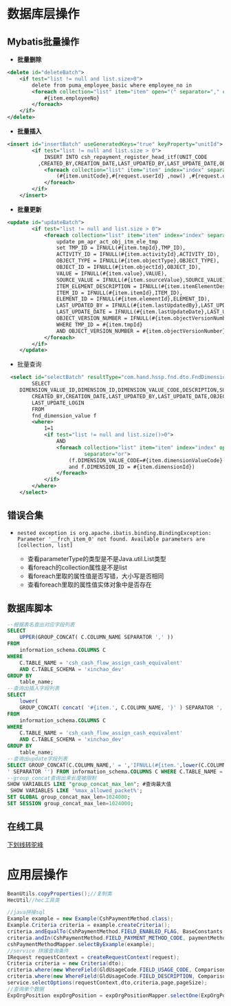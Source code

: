 # 数据库层操作

## Mybatis批量操作

- **批量删除**

```XML
<delete id="deleteBatch">
    <if test="list != null and list.size>0">
        delete from puma_employee_basic where employee_no in
        <foreach collection="list" item="item" open="(" separator="," close=")">
            #{item.employeeNo}
        </foreach>
    </if>
</delete>
```

- **批量插入**

```xml
<insert id="insertBatch" useGeneratedKeys="true" keyProperty="unitId">
        <if test="list != null and list.size > 0">
            INSERT INTO csh_repayment_register_head_itf(UNIT_CODE
          ,CREATED_BY,CREATION_DATE,LAST_UPDATED_BY,LAST_UPDATE_DATE,OBJECT_VERSION_NUMBER,REQUEST_ID,PROGRAM_ID,LAST_UPDATE_LOGIN) VALUES
            <foreach collection="list" item="item" index="index" separator=",">
                (#{item.unitCode},#{request.userId} ,now() ,#{request.userId},now() ,1 ,null ,null ,#{request.userId})
            </foreach>
        </if>
    </insert>
```

- **批量更新**

```xml
<update id="updateBatch">
        <if test="list != null and list.size > 0">
            <foreach collection="list" item="item" index="index" separator=";">
                update pm_apr_act_obj_itm_ele_tmp
                set TMP_ID = IFNULL(#{item.tmpId},TMP_ID),
                ACTIVITY_ID = IFNULL(#{item.activityId},ACTIVITY_ID),
                OBJECT_TYPE = IFNULL(#{item.objectType},OBJECT_TYPE),
                OBJECT_ID = IFNULL(#{item.objectId},OBJECT_ID),
                VALUE = IFNULL(#{item.value},VALUE),
                SOURCE_VALUE = IFNULL(#{item.sourceValue},SOURCE_VALUE),
                ITEM_ELEMENT_DESCRIPTION = IFNULL(#{item.itemElementDescription},ITEM_ELEMENT_DESCRIPTION),
                ITEM_ID = IFNULL(#{item.itemId},ITEM_ID),
                ELEMENT_ID = IFNULL(#{item.elementId},ELEMENT_ID),
                LAST_UPDATED_BY = IFNULL(#{item.lastUpdatedBy},LAST_UPDATED_BY),
                LAST_UPDATE_DATE = IFNULL(#{item.lastUpdateDate},LAST_UPDATE_DATE),
                OBJECT_VERSION_NUMBER = IFNULL(#{item.objectVersionNumber},OBJECT_VERSION_NUMBER) +1,
                WHERE TMP_ID = #{item.tmpId}
                AND OBJECT_VERSION_NUMBER = #{item.objectVersionNumber}
            </foreach>
        </if>
    </update>
```

- 批量查询

```xml
 <select id="selectBatch" resultType="com.hand.hssp.fnd.dto.FndDimensionValue">
        SELECT
    DIMENSION_VALUE_ID,DIMENSION_ID,DIMENSION_VALUE_CODE,DESCRIPTION,SUMMARY_FLAG,ENABLED_FLAG,
        CREATED_BY,CREATION_DATE,LAST_UPDATED_BY,LAST_UPDATE_DATE,OBJECT_VERSION_NUMBER,REQUEST_ID,PROGRAM_ID,
        LAST_UPDATE_LOGIN
        FROM
        fnd_dimension_value f
        <where>
            1=1
            <if test="list != null and list.size()>0">
                AND
                <foreach collection="list" item="item" index="index" open="(" close=")"
                         separator="or">
                    (f.DIMENSION_VALUE_CODE=#{item.dimensionValueCode}
                    and f.DIMENSION_ID = #{item.dimensionId})
                </foreach>
            </if>
        </where>
    </select>
```



## 错误合集

- ```shell
  nested exception is org.apache.ibatis.binding.BindingException: Parameter '__frch_item_0' not found. Available parameters are [collection, list]
  ```

  - 查看parameterType的类型是不是Java.util.List类型
  - 看foreach的collection属性是不是list
  - 看foreach里取的属性值是否写错，大小写是否相同
  - 查看foreach里取的属性值实体对象中是否存在

## 数据库脚本

```sql
--根据表名查出对应字段列表
SELECT
	UPPER(GROUP_CONCAT( C.COLUMN_NAME SEPARATOR ',' ))
FROM
	information_schema.COLUMNS C 
WHERE
	C.TABLE_NAME = 'csh_cash_flow_assign_cash_equivalent' 
	AND C.TABLE_SCHEMA = 'xinchao_dev' 
GROUP BY
	table_name;
--查询出插入字段列表
SELECT
	lower(
	GROUP_CONCAT( concat( '#{item.', C.COLUMN_NAME, '}' ) SEPARATOR ',' )) 
FROM
	information_schema.COLUMNS C 
WHERE
	C.TABLE_NAME = 'csh_cash_flow_assign_cash_equivalent' 
	AND C.TABLE_SCHEMA = 'xinchao_dev' 
GROUP BY
	table_name;
--查询出update字段列表
SELECT GROUP_CONCAT(C.COLUMN_NAME,' = ','IFNULL(#{item.',lower(C.COLUMN_NAME),'},',C.COLUMN_NAME,'),
' SEPARATOR '') FROM information_schema.COLUMNS C WHERE C.TABLE_NAME = 'pm_apr_act_obj_itm_ele_tmp' AND C.TABLE_SCHEMA = 'xinchao_dev';
--group_concat查询出来长度被限制
SHOW VARIABLES LIKE "group_concat_max_len"; #查询最大值
 SHOW VARIABLES LIKE '%max_allowed_packet%';
SET GLOBAL group_concat_max_len=1024000;
SET SESSION group_concat_max_len=1024000;
```

## 在线工具

[下划线转驼峰](https://www.bejson.com/convert/camel_underscore/)

# 应用层操作

```java
BeanUtils.copyProperties();//复制类
HecUtil//hec工具类
```

```java
//java拼接sql
Example example = new Example(CshPaymentMethod.class);
Example.Criteria criteria = example.createCriteria();
criteria.andEqualTo(CshPaymentMethod.FIELD_ENABLED_FLAG, BaseConstants.YES);
criteria.andIn(CshPaymentMethod.FIELD_PAYMENT_METHOD_CODE, paymentMethods);
cshPaymentMethodMapper.selectByExample(example);
//service 拼接查询条件
IRequest requestContext = createRequestContext(request);
Criteria criteria = new Criteria(dto);
criteria.where(new WhereField(GldUsageCode.FIELD_USAGE_CODE, Comparison.LIKE));
criteria.where(new WhereField(GldUsageCode.FIELD_DESCRIPTION, Comparison.LIKE));
service.selectOptions(requestContext,dto,criteria,page,pageSize);
//查询单个数据
ExpOrgPosition expOrgPosition = expOrgPositionMapper.selectOne(ExpOrgPosition.builder().positionCode(headinfer.getPositionCode()).build());
```

